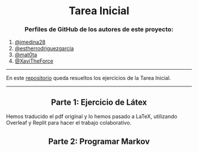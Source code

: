 <h1 align="center">Tarea Inicial</h1>

<h3 align="center">Perfiles de GitHub de los autores de este proyecto:</h3>

1. [@jmedina28](https://github.com/jmedina28)
2. [@estherrodriguezgarcia](https://github.com/ESTHERRODRIGUEZGARCIA)
3. [@mat0ta](https://github.com/mat0ta)
4. [@XaviTheForce](https://github.com/Xavitheforce)

---
En este [repositorio](https://github.com/Diegodesantos1/Paper-Markov) queda resueltos los ejercicios de la Tarea Inicial.
***

<h2 align="center">Parte 1: Ejercicio de Látex</h2>

Hemos traducido el pdf original y lo hemos pasado a LaTeX, utilizando Overleaf y Replit para hacer el trabajo colaborativo.

<h2 align="center"> Parte 2: Programar Markov</h2>

